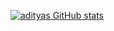 [![adityas GitHub stats](https://github-readme-stats.vercel.app/api?username=adityashah8877)](https://github.com/anuraghazra/github-readme-stats)
